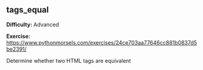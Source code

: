 ## tags_equal

**Difficulty:** Advanced

**Exercise:** https://www.pythonmorsels.com/exercises/24ce703aa77646cc881b0837d5be2391/

Determine whether two HTML tags are equivalent
    